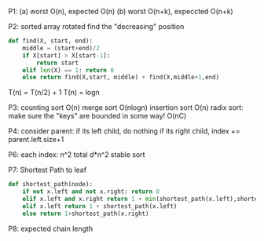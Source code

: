 P1:
(a) worst O(n), expected O(n)
(b) worst O(n+k), expeccted O(n+k)

P2:
sorted array rotated
find the "decreasing" position
```python
def find(X, start, end):
    middle = (start+end)/2
    if X[start] > X[start-1]:
        return start
    elif len(X) == 1: return 0
    else return find(X,start, middle) + find(X,middle+1,end)
```

T(n) = T(n/2) + 1
T(n) = logn

P3:
counting sort O(n)
merge sort O(nlogn)
insertion sort O(n)
radix sort: make sure the "keys" are bounded in some way! O(nC)

P4:
consider parent: if its left child, do nothing
if its right child, index += parent.left.size+1

P6:
each index: n^2 total d*n^2
stable sort

P7:
Shortest Path to leaf
```python
def shortest_path(node):
    if not x.left and not x.right: return 0
    elif x.left and x.right return 1 + min(shortest_path(x.left),shortest_path(x.right))
    elif x.left return 1 + shortest_path(x.left)
    else return 1+shortest_path(x.right)
```

P8:
expected chain length